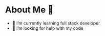 # About Me 👋

- 🌱 I’m currently learning full stack developer
- 🤔 I’m looking for help with my code
<!-- **rizard1/rizard1** is a ✨ _special_ ✨ repository because its `README.md` (this file) appears on your GitHub profile.

Here are some ideas to get you started:
- 💬 Ask me about ...
- 👯 I’m looking to collaborate on
- 😄 Pronouns: ...
- ⚡ Fun fact: ... -->
